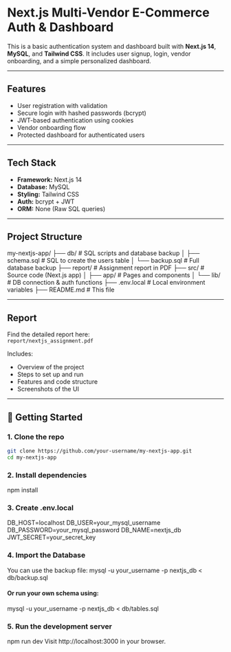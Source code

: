 # Next.js Multi-Vendor E-Commerce Auth & Dashboard

This is a basic authentication system and dashboard built with **Next.js 14**, **MySQL**, and **Tailwind CSS**. It includes user signup, login, vendor onboarding, and a simple personalized dashboard.

---

## Features

- User registration with validation  
- Secure login with hashed passwords (bcrypt)  
- JWT-based authentication using cookies  
- Vendor onboarding flow  
- Protected dashboard for authenticated users

---

## Tech Stack

- **Framework:** Next.js 14
- **Database:** MySQL
- **Styling:** Tailwind CSS
- **Auth:** bcrypt + JWT
- **ORM:** None (Raw SQL queries)

---

## Project Structure
my-nextjs-app/
├── db/ # SQL scripts and database backup
│ ├── schema.sql # SQL to create the users table
│ └── backup.sql # Full database backup
├── report/ # Assignment report in PDF
├── src/ # Source code (Next.js app)
│ ├── app/ # Pages and components
│ └── lib/ # DB connection & auth functions
├── .env.local # Local environment variables
├── README.md # This file


---

## Report

Find the detailed report here:  
 `report/nextjs_assignment.pdf`

Includes:
- Overview of the project
- Steps to set up and run
- Features and code structure
- Screenshots of the UI

---

## 🚀 Getting Started

### 1. Clone the repo

```bash
git clone https://github.com/your-username/my-nextjs-app.git
cd my-nextjs-app
```

### 2. Install dependencies
npm install

### 3. Create .env.local
DB_HOST=localhost
DB_USER=your_mysql_username
DB_PASSWORD=your_mysql_password
DB_NAME=nextjs_db
JWT_SECRET=your_secret_key

### 4. Import the Database
You can use the backup file:
mysql -u your_username -p nextjs_db < db/backup.sql

#### Or run your own schema using:

mysql -u your_username -p nextjs_db < db/tables.sql

### 5. Run the development server
npm run dev
Visit http://localhost:3000 in your browser.